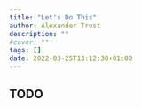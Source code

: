 ```yaml
---
title: "Let's Do This"
author: Alexander Trost
description: ""
#cover: ""
tags: []
date: 2022-03-25T13:12:30+01:00
---
```


## TODO
